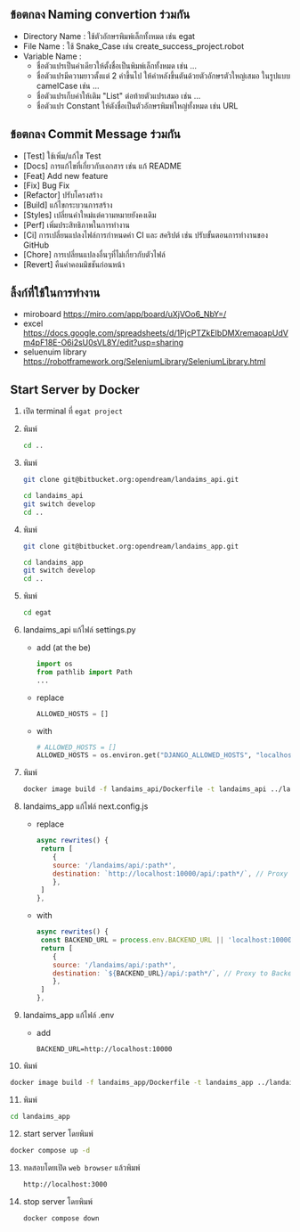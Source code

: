 ## ข้อตกลง Naming convertion ร่วมกัน

- Directory Name : ใช้ตัวอักษรพิมพ์เล็กทั้งหมด เช่น egat
- File Name : ใช้ Snake_Case เช่น create_success_project.robot
- Variable Name :
  - ชื่อตัวแปรเป็นคำเดียวให้ตั้งชื่อเป็นพิมพ์เล็กทั้งหมด เช่น ...
  - ชื่อตัวแปรมีความยาวตั้งแต่ 2 คำขึ้นไป ให้คำหลังขึ้นตันด้วยตัวอักษรตัวใหญ่เสมอ ในรูปแบบ camelCase เช่น ...
  - ชื่อตัวแปรเก็บค่าให้เติม "List" ต่อท้ายตัวแปรเสมอ เช่น ...
  - ชื่อตัวแปร Constant ให้ตังชื่อเป็นตัวอักษรพิมพ์ใหญ่ทั้งหมด เช่น URL

## ข้อตกลง Commit Message ร่วมกัน

- [Test] ใช้เพิ่ม/แก้ไข Test
- [Docs] การแก้ไขที่เกี่ยวกับเอกสาร เช่น แก้ README
- [Feat] Add new feature
- [Fix] Bug Fix
- [Refactor] ปรับโครงสร้าง
- [Build] แก้ไขกระบวนการสร้าง
- [Styles] เปลี่ยนคำใหม่แต่ความหมายยังคงเดิม
- [Perf] เพิ่มประสิทธิภาพในการทำงาน
- [Ci] การเปลี่ยนแปลงไฟล์การกำหนดค่า CI และ สคริปต์ เช่น ปรับขั้นตอนการทำงานของ GitHub
- [Chore] การเปลี่ยนแปลงอื่นๆที่ไม่เกี่ยวกับตัวไฟล์
- [Revert] คืนค่าคอมมิชชันก่อนหน้า

## ลิ้งก์ที่ใช้ในการทำงาน

- miroboard https://miro.com/app/board/uXjVOo6_NbY=/
- excel https://docs.google.com/spreadsheets/d/1PjcPTZkEIbDMXremaoapUdVm4pF18E-O6i2sU0sVL8Y/edit?usp=sharing
- seluenuim library https://robotframework.org/SeleniumLibrary/SeleniumLibrary.html

## Start Server by Docker

1. เปิด terminal ที่ `egat project`
2. พิมพ์

   ```sh
   cd ..
   ```

3. พิมพ์

   ```sh
   git clone git@bitbucket.org:opendream/landaims_api.git
   ```

   ```sh
   cd landaims_api
   git switch develop
   cd ..
   ```

4. พิมพ์

   ```sh
   git clone git@bitbucket.org:opendream/landaims_app.git
   ```

   ```sh
   cd landaims_app
   git switch develop
   cd ..
   ```

5. พิมพ์

   ```sh
   cd egat
   ```

6. landaims_api แก้ไฟล์ settings.py

   - add (at the be)

     ```python
     import os
     from pathlib import Path
     ...
     ```

   - replace

     ```python
     ALLOWED_HOSTS = []
     ```

   - with

     ```python
     # ALLOWED_HOSTS = []
     ALLOWED_HOSTS = os.environ.get("DJANGO_ALLOWED_HOSTS", "localhost").split(" ")
     ```

7. พิมพ์

   ```sh
   docker image build -f landaims_api/Dockerfile -t landaims_api ../landaims_api
   ```

8. landaims_app แก้ไฟล์ next.config.js

   - replace

     ```js
     async rewrites() {
      return [
         {
         source: '/landaims/api/:path*',
         destination: `http://localhost:10000/api/:path*/`, // Proxy to Backend
         },
      ]
     },
     ```

   - with

     ```js
     async rewrites() {
      const BACKEND_URL = process.env.BACKEND_URL || 'localhost:10000';
      return [
         {
         source: '/landaims/api/:path*',
         destination: `${BACKEND_URL}/api/:path*/`, // Proxy to Backend
         },
      ]
     },
     ```

9. landaims_app แก้ไฟล์ .env

   - add

     ```.env
     BACKEND_URL=http://localhost:10000
     ```

10. พิมพ์

   ```sh
   docker image build -f landaims_app/Dockerfile -t landaims_app ../landaims_app
   ```

11. พิมพ์

   ```sh
   cd landaims_app
   ```

12. start server โดยพิมพ์

   ```sh
   docker compose up -d
   ```

13. ทดสอบโดยเปิด `web browser` แล้วพิมพ์

    ```sh
    http://localhost:3000
    ```

14. stop server โดยพิมพ์

    ```sh
    docker compose down
    ```
